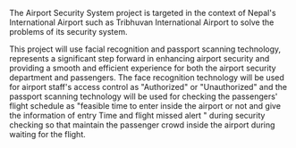 The Airport Security System project is targeted in the context of Nepal's International Airport such as Tribhuvan International Airport to solve the problems of its security system. 

This project will use facial recognition and passport scanning technology, represents a significant step forward in enhancing airport security and providing a smooth and efficient 
experience for both the airport security department and passengers. The face recognition technology will be used for airport staff's access control as "Authorized" or "Unauthorized" 
and the passport scanning technology will be used for checking the passengers' flight schedule as "feasible time to enter inside the airport or not and give the information of entry 
Time and flight missed alert " during security checking so that maintain the passenger crowd inside the airport during waiting for the flight.
